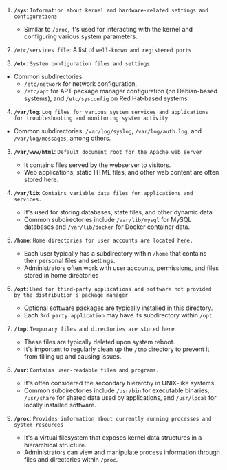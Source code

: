 1. **`/sys`**: `Information about kernel and hardware-related settings and configurations`
    - Similar to `/proc`, it's used for interacting with the kernel and configuring various system parameters.

2. `/etc/services file`: A list of `well-known and registered ports`
3. **`/etc`**: `System configuration files and settings`
- Common subdirectories:
  - `/etc/network` for network configuration,
  - `/etc/apt` for APT package manager configuration (on Debian-based systems), and `/etc/sysconfig` on Red Hat-based systems.

4. **`/var/log`**: `Log files for various system services and applications for troubleshooting and monitoring system activity`
- Common subdirectories: `/var/log/syslog`, `/var/log/auth.log`, and `/var/log/messages`, among others.

3. **`/var/www/html`**: `Default document root for the Apache web server`
   - It contains files served by the webserver to visitors.
   - Web applications, static HTML files, and other web content are often stored here.

4. **`/var/lib`**: `Contains variable data files for applications and services.`
   - It's used for storing databases, state files, and other dynamic data.
   - Common subdirectories include `/var/lib/mysql` for MySQL databases and `/var/lib/docker` for Docker container data.

5. **`/home`**: `Home directories for user accounts are located here.`
   - Each user typically has a subdirectory within `/home` that contains their personal files and settings.
   - Administrators often work with user accounts, permissions, and files stored in home directories

6. **`/opt`**: `Used for third-party applications and software not provided by the distribution's package manager`
   - Optional software packages are typically installed in this directory.
   - Each `3rd party application` may have its subdirectory within `/opt`.

7. **`/tmp`**: `Temporary files and directories are stored here`
   - These files are typically deleted upon system reboot.
   - It's important to regularly clean up the `/tmp` directory to prevent it from filling up and causing issues.

8. **`/usr`**: `Contains user-readable files and programs.`
   - It's often considered the secondary hierarchy in UNIX-like systems.
   - Common subdirectories include `/usr/bin` for executable binaries, `/usr/share` for shared data used by applications, and `/usr/local` for locally installed software.

9. **`/proc`**: `Provides information about currently running processes and system resources`
   - It's a virtual filesystem that exposes kernel data structures in a hierarchical structure.
   - Administrators can view and manipulate process information through files and directories within `/proc`.
